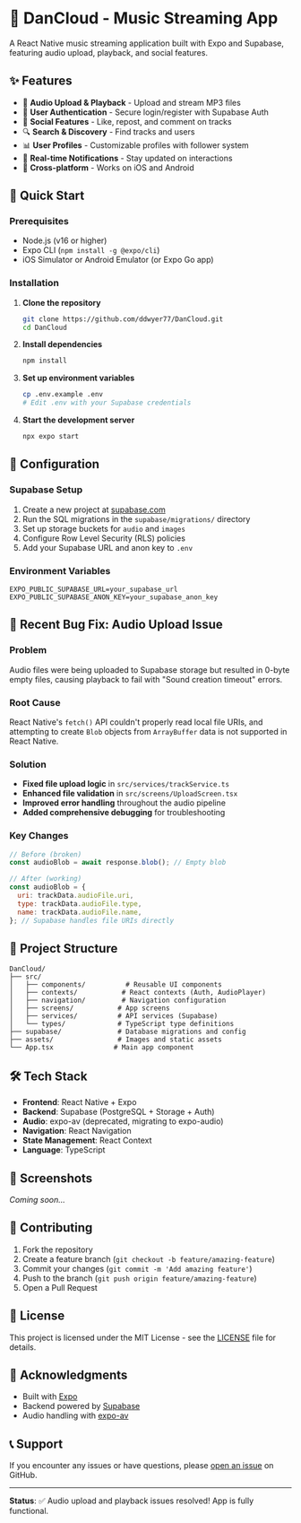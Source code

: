# 🎵 DanCloud - Music Streaming App

A React Native music streaming application built with Expo and Supabase, featuring audio upload, playback, and social features.

## ✨ Features

- 🎵 **Audio Upload & Playback** - Upload and stream MP3 files
- 👤 **User Authentication** - Secure login/register with Supabase Auth
- 📱 **Social Features** - Like, repost, and comment on tracks
- 🔍 **Search & Discovery** - Find tracks and users
- 📊 **User Profiles** - Customizable profiles with follower system
- 🔔 **Real-time Notifications** - Stay updated on interactions
- 📱 **Cross-platform** - Works on iOS and Android

## 🚀 Quick Start

### Prerequisites

- Node.js (v16 or higher)
- Expo CLI (`npm install -g @expo/cli`)
- iOS Simulator or Android Emulator (or Expo Go app)

### Installation

1. **Clone the repository**
   ```bash
   git clone https://github.com/ddwyer77/DanCloud.git
   cd DanCloud
   ```

2. **Install dependencies**
   ```bash
   npm install
   ```

3. **Set up environment variables**
   ```bash
   cp .env.example .env
   # Edit .env with your Supabase credentials
   ```

4. **Start the development server**
   ```bash
   npx expo start
   ```

## 🔧 Configuration

### Supabase Setup

1. Create a new project at [supabase.com](https://supabase.com)
2. Run the SQL migrations in the `supabase/migrations/` directory
3. Set up storage buckets for `audio` and `images`
4. Configure Row Level Security (RLS) policies
5. Add your Supabase URL and anon key to `.env`

### Environment Variables

```env
EXPO_PUBLIC_SUPABASE_URL=your_supabase_url
EXPO_PUBLIC_SUPABASE_ANON_KEY=your_supabase_anon_key
```

## 🐛 Recent Bug Fix: Audio Upload Issue

### Problem
Audio files were being uploaded to Supabase storage but resulted in 0-byte empty files, causing playback to fail with "Sound creation timeout" errors.

### Root Cause
React Native's `fetch()` API couldn't properly read local file URIs, and attempting to create `Blob` objects from `ArrayBuffer` data is not supported in React Native.

### Solution
- **Fixed file upload logic** in `src/services/trackService.ts`
- **Enhanced file validation** in `src/screens/UploadScreen.tsx`
- **Improved error handling** throughout the audio pipeline
- **Added comprehensive debugging** for troubleshooting

### Key Changes
```javascript
// Before (broken)
const audioBlob = await response.blob(); // Empty blob

// After (working)
const audioBlob = {
  uri: trackData.audioFile.uri,
  type: trackData.audioFile.type,
  name: trackData.audioFile.name,
}; // Supabase handles file URIs directly
```

## 📁 Project Structure

```
DanCloud/
├── src/
│   ├── components/          # Reusable UI components
│   ├── contexts/           # React contexts (Auth, AudioPlayer)
│   ├── navigation/         # Navigation configuration
│   ├── screens/           # App screens
│   ├── services/          # API services (Supabase)
│   └── types/             # TypeScript type definitions
├── supabase/              # Database migrations and config
├── assets/                # Images and static assets
└── App.tsx               # Main app component
```

## 🛠 Tech Stack

- **Frontend**: React Native + Expo
- **Backend**: Supabase (PostgreSQL + Storage + Auth)
- **Audio**: expo-av (deprecated, migrating to expo-audio)
- **Navigation**: React Navigation
- **State Management**: React Context
- **Language**: TypeScript

## 📱 Screenshots

*Coming soon...*

## 🤝 Contributing

1. Fork the repository
2. Create a feature branch (`git checkout -b feature/amazing-feature`)
3. Commit your changes (`git commit -m 'Add amazing feature'`)
4. Push to the branch (`git push origin feature/amazing-feature`)
5. Open a Pull Request

## 📝 License

This project is licensed under the MIT License - see the [LICENSE](LICENSE) file for details.

## 🙏 Acknowledgments

- Built with [Expo](https://expo.dev/)
- Backend powered by [Supabase](https://supabase.com/)
- Audio handling with [expo-av](https://docs.expo.dev/versions/latest/sdk/av/)

## 📞 Support

If you encounter any issues or have questions, please [open an issue](https://github.com/ddwyer77/DanCloud/issues) on GitHub.

---

**Status**: ✅ Audio upload and playback issues resolved! App is fully functional. 